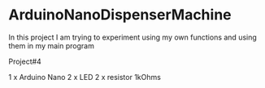 # ArduinoNanoDispenserMachine
In this project I am trying to experiment using my own functions and using them in my main program


Project#4

1 x Arduino Nano
2 x LED
2 x resistor 1kOhms
